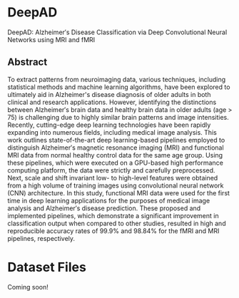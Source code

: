 # DeepAD
DeepAD: Alzheimer′s Disease Classification via Deep Convolutional Neural Networks using MRI and fMRI

## Abstract
To extract patterns from neuroimaging data, various techniques, including statistical methods and machine learning algorithms, have been explored to ultimately aid in Alzheimer's disease diagnosis of older adults in both clinical and research applications. However, identifying the distinctions between Alzheimer′s brain data and healthy brain data in older adults (age > 75) is challenging due to highly similar brain patterns and image intensities. Recently, cutting-edge deep learning technologies have been rapidly expanding into numerous fields, including medical image analysis. This work outlines state-of-the-art deep learning-based pipelines employed to distinguish Alzheimer′s magnetic resonance imaging (MRI) and functional MRI data from normal healthy control data for the same age group. Using these pipelines, which were executed on a GPU-based high performance computing platform, the data were strictly and carefully preprocessed. Next, scale and shift invariant low- to high-level features were obtained from a high volume of training images using convolutional neural network (CNN) architecture. In this study, functional MRI data were used for the first time in deep learning applications for the purposes of medical image analysis and Alzheimer′s disease prediction. These proposed and implemented pipelines, which demonstrate a significant improvement in classification output when compared to other studies, resulted in high and reproducible accuracy rates of 99.9% and 98.84% for the fMRI and MRI pipelines, respectively.

# Dataset Files

Coming soon!

